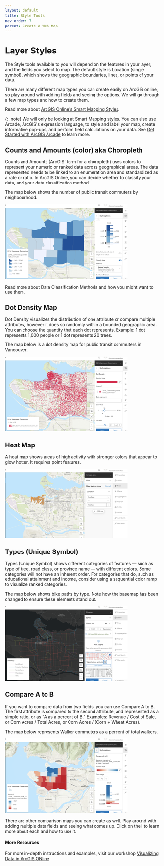 ```yaml
---
layout: default
title: Style Tools
nav_order: 7
parent: Create a Web Map
---
```


# Layer Styles
The Style tools available to you will depend on the features in your layer, and the fields you select to map. The default style is Location (single symbol), which shows the geographic boundaries, lines, or points of your data.
 
There are many different map types you can create easily on ArcGIS online, so play around with adding fields and seeing the options. We will go through a few map types and how to create them.

Read more about [ArcGIS Online's Smart Mapping Styles](https://doc.arcgis.com/en/arcgis-online/create-maps/apply-styles-mv.htm).

{: .note} 
We will only be looking at Smart Mapping styles. You can also use Arcade, ArcGIS's expression language,
to style and label your map, create informative pop-ups, and perform field calculations on your data. See [Get Started with ArcGIS Arcade](https://learn.arcgis.com/en/projects/get-started-with-arcgis-arcade/) to learn more.


## Counts and Amounts (color) aka Choropleth
Counts and Amounts (ArcGIS' term for a choropleth) uses colors to represent your numeric or ranked data across geographical areas. The data represented needs to be linked to an enumeration area and standardized as a rate or ratio. In ArcGIS Online, you can decide whether to classify your data, and your data classification method.

The map below shows the number of public transit commuters by neighbourhood.

<img src="images/Choropleth.png" alt="fig1" style="width:400px;"/>

Read more about [Data Classification Methods](https://pro.arcgis.com/en/pro-app/latest/help/mapping/layer-properties/data-classification-methods.htm) and how you might want to use them.


## Dot Density Map
Dot Density visualizes the distribution of one attribute or compare multiple attributes, however it does so randomly within a bounded geographic area. You can choose the quantity that each dot represents. Example: 1 dot represents 1,000 people or 1 dot represents 20 trees.

The map below is a dot density map for public transit commuters in Vancouver.

<img src="images/DotDensity.png" alt="fig1" style="width:400px;"/>


## Heat Map
A heat map shows areas of high activity with stronger colors that appear to glow hotter. It requires point features.

<img src="images/Filter_Heritage.png" alt="fig1" style="width:400px;"/>


## Types (Unique Symbol)
Types (Unique Symbol) shows different categories of features — such as type of tree, road class, or province name — with different colors. Some categories will not have an inherent order. For categories that do, such as educational attainment and income, consider using a sequential color ramp to visualize ranked categories.

The map below shows bike paths by type. Note how the basemap has been changed to ensure these elements stand out.

<img src="images/TypeUnique.png" alt="fig1" style="width:400px;"/>


## Compare A to B
If you want to compare data from two fields, you can use Compare A to B. The first attribute is compared to the second attribute, and represented as a simple ratio, or as "A as a percent of B." Examples: Revenue / Cost of Sale, or Corn Acres / Total Acres, or Corn Acres / (Corn + Wheat Acres).

The map below represents Walker commuters as a percent of total walkers.

<img src="images/ConpareMap.png" alt="fig1" style="width:400px;"/>

There are other comparison maps you can create as well. Play around with adding multiple data fields and seeing what comes up. Click on the i to learn more about each and how to use it.


#### More Resources
For more in-depth instructions and examples, visit our workshop [Visualizing Data in ArcGIS ONline](https://ubc-library-rc.github.io/intro-AGOL/)
